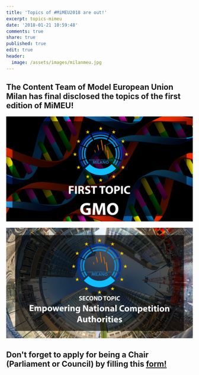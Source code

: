 ```yaml
---
title: 'Topics of #MiMEU2018 are out!'
excerpt: topics-mimeu
date: '2018-01-21 10:59:48'
comments: true
share: true
published: true
edit: true
header:
  image: /assets/images/milanmeu.jpg
---
```

## **The Content Team of Model European Union Milan has final disclosed the topics of the first edition of MiMEU!**

![](/assets/images/26850112_1942434592672516_2652326537666669429_o.png)

![](/assets/images/26952629_1944767815772527_4995145325896896469_o.jpg)

## Don't forget to apply for being a Chair (Parliament or Council) by filling this [form!](https://docs.google.com/forms/d/e/1FAIpQLSfRC4fyNooXEt2Hzt7yES6jv2ttVQu_OLJc-dK6SB-4EPvCtw/viewform)
